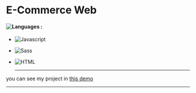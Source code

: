 # E-Commerce Web 

#### ![Languages](https://img.shields.io/github/languages/count/zeynab-jalalian/E-Commerce-Web2) :
 - ![Javascript](https://img.shields.io/badge/javascript-yellow)
 - ![Sass](https://img.shields.io/badge/Sass-CC6699?style=for-the-badge&logo=sass&logoColor=white)
 - ![HTML](https://img.shields.io/badge/Html-orange)
 
   
   ---
 you can see my project in [this demo](https://zeynab-jalalian.github.io/E-Commerce-Web2/)
  ___

